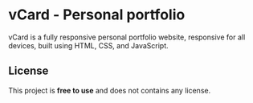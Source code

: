 # vCard - Personal portfolio

vCard is a fully responsive personal portfolio website, responsive for all devices, built using HTML, CSS, and JavaScript.

## License

This project is **free to use** and does not contains any license.
